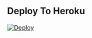 
## Deploy To Heroku
[![Deploy](https://www.herokucdn.com/deploy/button.svg)](https://heroku.com/deploy?template=https://github.com/DoragonApps/telegram-doragon-cloud)
